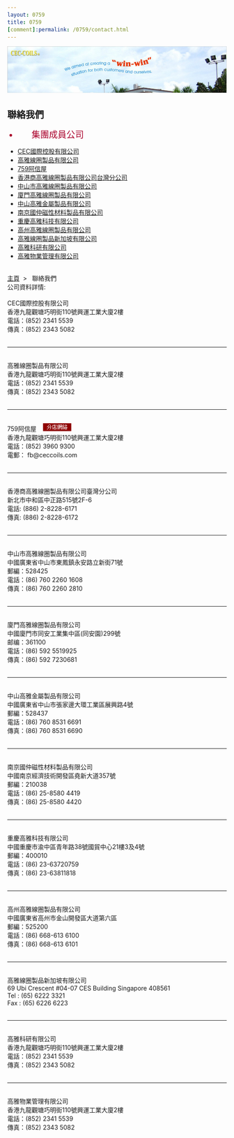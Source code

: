 ```yaml
--- 
layout: 0759 
title: 0759
[comment]:permalink: /0759/contact.html
---
```

<div class="bannerWrap">
   <img src="/dist/assets/0759/img/contactus.jpg">
</div>
<div class="contentWrap">
   <div class="leftMenuWrap">
      <div class="leftHeader">
         <h2>聯絡我們</h2>
      </div>
      <ul class="leftMenu">
         <li style="padding-left: 32px;padding-bottom: 14px;color: #aa002b;font-size: 20px;">集團成員公司</li>
         <li><a href="#group1">CEC國際控股有限公司</a></li>
         <li><a href="#group2">高雅線圈製品有限公司</a></li>
         <li><a href="#group28">759阿信屋</a></li>
         <li><a href="#group3">香港商高雅線圈製品有限公司台灣分公司</a></li>
         <li><a href="#group5">中山市高雅線圈製品有限公司</a></li>
         <li><a href="#group7">廈門高雅線圈製品有限公司</a></li>
         <li><a href="#group8">中山高雅金屬製品有限公司</a></li>
         <li><a href="#group9">南京國仲磁性材料製品有限公司</a></li>
         <li><a href="#group11">重慶高雅科技有限公司</a></li>
         <li><a href="#group13">高州高雅線圈製品有限公司</a></li>
         <li><a href="#group18">高雅線圈製品新加坡有限公司</a></li>
         <li><a href="#group20">高雅科研有限公司</a></li>
         <li><a href="#group23">高雅物業管理有限公司</a></li>
      </ul>
   </div>
   <div class="rightContent">
      <div id="body_right" style="BACKGROUND: url(/dist/assets/0759/img/us_bg.gif)">
         <br>
         <div class="locationBar">
            <a id="link_Home" href="/0759/">主頁</a>&nbsp;&nbsp;&gt;&nbsp;&nbsp;
            <span id="l_ContactUs"> 聯絡我們</span>
         </div>
         <div class="title"><span id="l_MemberInfo">公司資料詳情</span>:</div>
         <br>
         <div id="content">
            <a id="group1"></a>
            <span class="contitle">CEC國際控股有限公司</span><br>
            香港九龍觀塘巧明街110號興運工業大廈2樓<br>
            電話：(852) 2341 5539<br>
            傳真：(852) 2343 5082<br>
            <a id="group2"></a><br>
            <hr>
            <br>
            <span class="contitle">高雅線圈製品有限公司</span><br>
            香港九龍觀塘巧明街110號興運工業大廈2樓<br>
            電話：(852) 2341 5539<br>
            傳真：(852) 2343 5082<br>
            <a id="group28"></a><br>
            <hr>
            <br>
            <span class="contitle" style="padding-right:15px;">759阿信屋</span><a href="#" target="_blank"><img src="/dist/assets/0759/img/store_location_cht.gif" border="0"></a><br>
            香港九龍觀塘巧明街110號興運工業大廈2樓<br>
            電話：(852) 3960 9300<br>
            電郵： fb@ceccoils.com<br>
            <a id="group3"></a><br>
            <hr>
            <br>
            <span class="contitle">香港商高雅線圈製品有限公司臺灣分公司</span><br>
            新北市中和區中正路515號2F-6<br>
            電話: (886) 2-8228-6171<br>
            傳真: (886) 2-8228-6172<br>
            <a id="group5"></a><br>
            <hr>
            <br>
            <div id="zs">
               <span class="contitle">中山市高雅線圈製品有限公司</span><br>
               中國廣東省中山市東鳳鎮永安路立新街71號<br>
               郵編：528425<br>
               電話：(86) 760 2260 1608<br>
               傳真：(86) 760 2260 2810<br>
            </div>
            <a id="group7"></a><br>
            <hr>
            <br>
            <span class="contitle">廈門高雅線圈製品有限公司</span><br>
            中國廈門市同安工業集中區(同安園)299號<br>
            邮编：361100<br>
            電話：(86) 592 5519925<br>
            傳真：(86) 592 7230681<br>
            <a id="group8"></a><br>
            <hr>
            <br>
            <span class="contitle">中山高雅金屬製品有限公司</span><br>
            中國廣東省中山市張家邊大環工業區展興路4號<br>
            郵編：528437<br>
            電話：(86) 760 8531 6691<br>
            傳真：(86) 760 8531 6690<br>
            <a id="group9"></a><br>
            <hr>
            <br>
            <span class="contitle">南京國仲磁性材料製品有限公司</span><br>
            中國南京經濟技術開發區堯新大道357號<br>
            郵編：210038<br>
            電話：(86) 25-8580 4419<br>
            傳真：(86) 25-8580 4420<br>	
            <a id="group11"></a><br>
            <hr>
            <br>
            <span class="contitle">重慶高雅科技有限公司</span><br>
            中國重慶市渝中區青年路38號國貿中心21樓3及4號<br>
            郵編：400010<br>
            電話：(86) 23-63720759<br>
            傳真：(86) 23-63811818<br>
            <a id="group13"></a><br>
            <hr>
            <br>
            <span class="contitle">高州高雅線圈製品有限公司</span><br>
            中國廣東省高州市金山開發區大道第六區<br>
            郵編：525200<br>
            電話：(86) 668-613 6100<br>
            傳真：(86) 668-613 6101<br>
            <!--a id="group14"></a><br><hr><br>
               <span class="contitle">東莞高雅線圈製品有限公司</span><br>
               中國東莞市黃江鎮北岸村<br>
               郵編：523759<br>
               電話：(86) 769-362 2565<br>
               傳真：(86) 769-362 2569<br-->
            <!--a id="group17"></a><br><hr><br>
               <span class="contitle">高雅線圈製品香港有限公司</span><br />
               香港九龍觀塘巧明街110號興運工業大廈2樓<br />
               電話：(852) 2341 5539<br />
               傳真：(852) 2343 5082<br-->
            <a id="group18"></a><br>
            <hr>
            <br>
            <span class="contitle">高雅線圈製品新加坡有限公司</span><br>
            69 Ubi Crescent #04-07 CES Building Singapore 408561<br>
            Tel : (65) 6222 3321<br>
            Fax : (65) 6226 6223<br>
            <!-- a id="group19"></a><br><hr><br>
               <span class="contitle">高雅線圈製品新加坡有限公司印度辦事處</span><br -->
            <a id="group20"></a><br>
            <hr>
            <br>
            <span class="contitle">高雅科研有限公司</span><br>
            香港九龍觀塘巧明街110號興運工業大廈2樓<br>
            電話：(852) 2341 5539<br>
            傳真：(852) 2343 5082<br>
            <!--a id="group22"></a><br><hr><br>
               <span class="contitle">金源模具有限公司</span><br>
               香港九龍觀塘巧明街110號興運工業大廈2樓<br>
               電話：(852) 2341 5539<br>
               傳真：(852) 2343 5082<br-->
            <a id="group23"></a><br>
            <hr>
            <br>
            <span class="contitle">高雅物業管理有限公司</span><br>
            香港九龍觀塘巧明街110號興運工業大廈2樓<br>
            電話：(852) 2341 5539<br>
            傳真：(852) 2343 5082<br>
            <!--a id="group24"></a><br><hr><br>
               <span class="contitle">高雅電氣有限公司</span><br>
               香港九龍觀塘巧明街110號興運工業大廈2樓<br>
               電話：(852) 2341 5539<br>
               傳真：(852) 2343 5082<br-->
            <!--a id="group25"></a><br><hr><br>
               <span class="contitle">高雅聯科電子有限公司</span><br>
               香港九龍觀塘巧明街110號興運工業大廈2樓<br>
               電話：(852) 2341 5539<br>
               傳真：(852) 2343 5082<br-->
            <!--a id="group26"></a><br><hr><br>
               <span class="contitle">高雅駿升企業有限公司</span><br />
               香港九龍觀塘巧明街110號興運工業大廈2樓<br />
               電話：(852) 2341 5539<br />
               傳真：(852) 2343 5082<br -->	
            <!--a id="group27"></a><br><hr><br>
               <span class="contitle">新艾歐軟體(香港)有限公司</span><br>
               香港九龍觀塘巧明街110號興運工業大廈2樓<br>
               電話：(852) 2341 5539<br>
               傳真：(852) 2343 5082<br -->
         </div>
      </div>
   </div>
</div>

